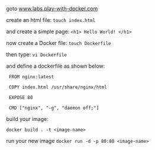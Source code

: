 goto www.labs.play-with-docker.com

create an html file:
`touch index.html`

and create a simple page:
`<h1> Hello World! </h1>`

now create a Docker file:
`touch Dockerfile`

then type:
`vi Dockerfile`

and define a dockerfile as shown below:

```
 FROM nginx:latest

 COPY index.html /usr/share/nginx/html

 EXPOSE 80     

 CMD ["nginx", "-g", "daemon off;"]
 ```
 
build your image:

`docker build . -t <image-name>`

run your new image 
` docker run -d -p 80:80 <image-name> `
